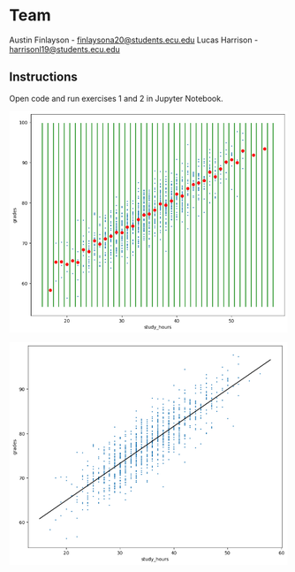 # Team

Austin Finlayson - finlaysona20@students.ecu.edu
Lucas Harrison - harrisonl19@students.ecu.edu

## Instructions

Open code and run exercises 1 and 2 in Jupyter Notebook.

![image](ex1Results.png)

![image](ex2Results.png)